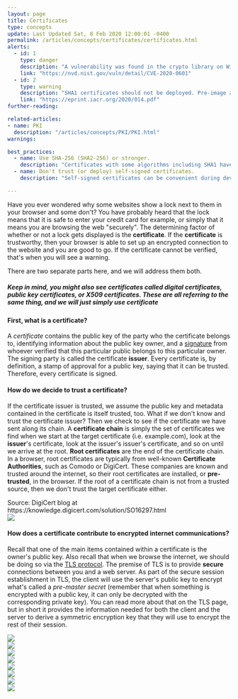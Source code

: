 ```yaml
---
layout: page
title: Certificates
type: concepts
update: Last Updated Sat, 8 Feb 2020 12:00:01 -0400
permalink: /articles/concepts/certificates/certificates.html
alerts:
  - id: 1
    type: danger
    description: "A vulnerability was found in the crypto library on Windows machines potentially causing forged certificates to be trusted (CVE-2020-0601). A patch was released from Microsoft in mid January, 2020."
    link: "https://nvd.nist.gov/vuln/detail/CVE-2020-0601"
  - id: 2
    type: warning
    description: "SHA1 certificates should not be deployed. Pre-image attacks have been demonstrated. Migrate certificates to use SHA-256 (SHA2-256) or greater."
    link: "https://eprint.iacr.org/2020/014.pdf"
further-reading:

related-articles:
- name: PKI
  description: "/articles/concepts/PKI/PKI.html"
warnings:

best_practices:
  - name: Use SHA-256 (SHA2-256) or stronger.
    description: "Certificates with some algorithms including SHA1 have been demonstrated to be vulnerable to pre-image attacks."
  - name: Don't trust (or deploy) self-signed certificates.
    description: "Self-signed certificates can be convenient during development and testing, but we should not trust self-signed certificates in the wild nor should we deploy self-signed certificates into the wild. We want to only deploy and trust certificates that have been verified by a trustworthy Certificate Authority (CA)."

---
```

Have you ever wondered why some websites show a lock next to them in your browser and some don't? You have probably heard that the lock means that it is safe to enter your credit card for example, or simply that it means you are browsing the web "securely". The determining factor of whether or not a lock gets displayed is the **certificate**. If the **certificate** is trustworthy, then your browser is able to set up an encrypted connection to the website and you are good to go. If the certificate cannot be verified, that's when you will see a warning.

There are two separate parts here, and we will address them both.

##### Keep in mind, you might also see **certificates** called **digital certificates**, **public key certificates**, or **X509 certificates**. These are all referring to the same thing, and we will just simply use **certificate**

#### First, what **is** a certificate?
A _certificate_ contains the public key of the party who the certificate belongs to, identifying information about the public key owner, and a [signature](http://localhost:4000/articles/concepts/asymmetric_cryptography.html) from whoever verified that this particular public belongs to this particular owner. The signing party is called the certificate **issuer**. Every certificate is, by definition, a stamp of approval for a public key, saying that it can be trusted. Therefore, every certificate is signed.

#### How do we decide to trust a certificate?
If the certificate issuer is trusted, we assume the public key and metadata contained in the certificate is itself trusted, too. What if we don't know and trust the certificate issuer? Then we check to see if the certificate we have sent along its chain. A **certificate chain** is simply the set of certificates we find when we start at the target certificate (i.e. example.com), look at the **issuer**'s certificate, look at the issuer's issuer's certificate, and so on until we arrive at the root. **Root certificates** are the end of the certificate chain. In a browser, root certificates are typically from well-known **Certificate Authorities**, such as Comodo or DigiCert. These companies are known and trusted around the internet, so their root certificates are installed, or **pre-trusted**, in the browser. If the root of a certificate chain is not from a trusted source, then we don't trust the target certificate either.

<p style="margin-bottom:0">Source: DigiCert blog at https://knowledge.digicert.com/solution/SO16297.html</p>
<img style="margin-top:0" src="/static_files/certs/cert_chain.png"/>

#### How does a certificate contribute to encrypted internet communications?
Recall that one of the main items contained within a certificate is the owner's public key. Also recall that when we browse the internet, we should be doing so via the [TLS protocol](http://localhost:4000/articles/cryptographic_protocols/tls/tls_1_3.html). The premise of TLS is to provide **secure** connections between you and a web server. As part of the secure session establishment in TLS, the client will use the server's public key to encrypt what's called a _pre-master secret_ (remember that when something is encrypted with a public key, it can only be decrypted with the corresponding private key). You can read more about that on the TLS page, but in short it provides the information needed for both the client and the server to derive a symmetric encryption key that they will use to encrypt the rest of their session.

<div class="row">
  <div class="row">
    <div class="col-md-3 cert-img"><img src="/static_files/certs/cert-1.png"/></div>
    <div class="col-md-3 cert-img"><img src="/static_files/certs/cert-2.png"/></div>
    <div class="col-md-3 cert-img"><img src="/static_files/certs/cert-3.png"/></div>
    <div class="col-md-3 cert-img"><img src="/static_files/certs/cert-4.png"/></div>
  </div>
  <div class="row">
    <div class="col-md-3 cert-img"><img src="/static_files/certs/cert-5.png"/></div>
    <div class="col-md-3 cert-img"><img src="/static_files/certs/cert-6.png"/></div>
    <div class="col-md-3 cert-img"><img src="/static_files/certs/cert-7.png"/></div>
    <div class="col-md-3 cert-img"><img src="/static_files/certs/cert-8.png"/></div>
  </div>
</div>
